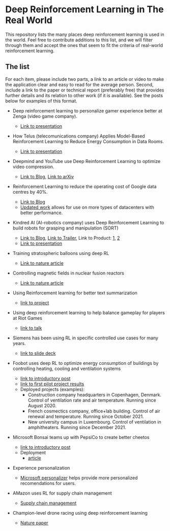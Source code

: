 
# Deep Reinforcement Learning in The Real World

This repository lists the many places deep reinforcement learning is used in the world. Feel free to contribute additions to this list, and we will filter through them and accept the ones that seem to fit the criteria of real-world reinforcement learning.


## The list

For each item, please include two parts, a link to an article or video to make the application clear and easy to read for the average person. Second, include a link to the paper or technical report (preferably free) that provides further details and its relation to other work (if it is available). See the posts below for examples of this format.

* Deep reinforcement learning to personalize gamer experience better at Zenga (video game company).
  - [Link to presentation](https://www.youtube.com/watch?v=q4b-HHG5dG4)

* How Telus (telecomunications company) Applies Model-Based Reinforcement Learning to Reduce Energy Consumption in Data Rooms.
  - [Link to presentation](https://www.caiac.ca/sites/default/files/shared/canai-2021-presentations/slides-138.pdf)

* Deepmind and YouTube use Deep Reinforcement Learning to optimize video compression.
  - [Link to Blog](https://deepmind.com/blog/article/MuZeros-first-step-from-research-into-the-real-world), [Link to arXiv](https://arxiv.org/abs/2202.06626)

* Reinforcement Learning to reduce the operating cost of Google data centres by 40%.
  - [Link to Blog](https://deepmind.com/blog/article/deepmind-ai-reduces-google-data-centre-cooling-bill-40)
  - [Updated work](https://arxiv.org/abs/2211.07357) allows for use on more types of datacenters with better performance.

* Kindred AI (AI-robotics company) uses Deep Reinforcement Learning to build robots for grasping and manipulation (SORT)
  - [Link to Blog](https://www.kindred.ai/blog/reinforcement-learning-beat-games-such-as-backgammon-and-go-and-is-paving-a-path-for-smarter-robots), [Link to Trailer](https://youtu.be/PtuOAV47Yyg), Link to Product: [1](https://www.kindred.ai/products), [2](https://www.kindred.ai/autograsp)
  - [Link to presentation](https://www.caiac.ca/sites/default/files/shared/canai-2021-presentations/slides-138.pdf)

* Training stratospheric balloons using deep RL
  - [Link to nature article](https://www.nature.com/articles/s41586-020-2939-8)

* Controlling magnetic fields in nuclear fusion reactors
  - [Link to nature article](https://www.nature.com/articles/s41586-021-04301-9)

* Using Reinforcement learning for better text summarization
  - [link to project](https://www.salesforce.com/products/einstein/ai-research/tl-dr-reinforced-model-abstractive-summarization/)

* Using deep reinforcement learning to help balance gameplay for players at Riot Games
  - [link to talk](https://www.anyscale.com/events/2022/03/29/deep-reinforcement-learning-at-riot-games)

* Siemens has been using RL in specific controlled use cases for many years.
  - [link to slide deck](https://speakerdeck.com/anyscale/rl-in-the-physical-world)

* Foobot uses deep RL to optimize energy consumption of buildings by controlling heating, cooling and ventilation systems
  - [link to introductory post](https://airboxlab.github.io/hvac/control/ai/reinforcement_learning/2021/01/24/smart_control.html)
  - [link to first pilot project results](https://airboxlab.github.io/hvac/control/ai/reinforcement_learning/2021/06/21/sab_after_9.html)
  - Deployed projects (examples):
    - Construction company headquarters in Copenhagen, Denmark. Control of ventilation rate and air temperature. Running since August 2020.
    - French cosmectics company, office+lab building. Control of air renewal and temperature. Running since October 2021.
    - New university campus in Luxembourg. Control of ventilation in amphitheaters. Running since December 2021.
    
* Microsoft Bonsai teams up with PepsiCo to create better cheetos
  - [link to introductory post](https://blogs.microsoft.com/ai-for-business/pepsico-perfect-cheetos/)
  - Deployment 
    - [article](https://www.wsj.com/articles/ai-enabled-cheetos-offer-promise-of-the-perfect-puff-11608158547)
    
* Experience personalization
  - [Microsoft personalizer](https://azure.microsoft.com/en-us/products/cognitive-services/personalizer/#overview) helps provide more personalized recomendations for users.
  
* AMazon uses RL for supply chain management
  - [Supply chain management](https://www.forbes.com/sites/cognitiveworld/2019/06/14/amazon-dives-deep-into-reinforcement-learning/?sh=30c5a7025fe0)

* Champion-level drone racing using deep reinforcement learning
  - [Nature paper](https://www.nature.com/articles/s41586-023-06419-4)
  
